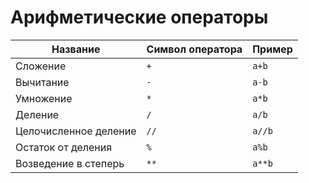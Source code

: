 # Арифметические операторы

Название | Символ оператора | Пример
--- | --- | ---
Сложение | `+` | `a+b`
Вычитание | `-` | `a-b`
Умножение | `*` | `a*b`
Деление | `/` | `a/b` 
Целочисленное деление | `//` | `a//b`
Остаток от деления | `%` | `a%b`
Возведение в степерь | `**` | `a**b`